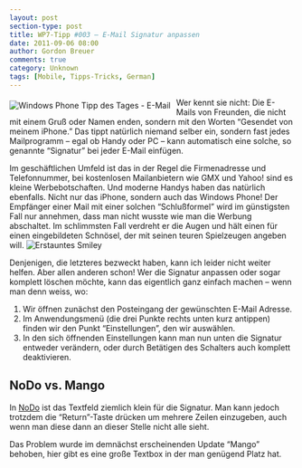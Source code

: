 ```yaml
---
layout: post
section-type: post
title: WP7-Tipp #003 – E-Mail Signatur anpassen
date: 2011-09-06 08:00
author: Gordon Breuer
comments: true
category: Unknown
tags: [Mobile, Tipps-Tricks, German]
---
```

<p><img style="margin: 5px 10px 10px 0px; float: left" alt="Windows Phone Tipp des Tages - E-Mail" src="http://anheledirwp.blob.core.windows.net/wordpress/2011/09/mail.png" /></p>  <p>Wer kennt sie nicht: Die E-Mails von Freunden, die nicht mit einem Gruß oder Namen enden, sondern mit den Worten “Gesendet von meinem iPhone.” Das tippt natürlich niemand selber ein, sondern fast jedes Mailprogramm – egal ob Handy oder PC – kann automatisch eine solche, so genannte “Signatur” bei jeder E-Mail einfügen.</p>  <p>Im geschäftlichen Umfeld ist das in der Regel die Firmenadresse und Telefonnummer, bei kostenlosen Mailanbietern wie GMX und Yahoo! sind es kleine Werbebotschaften. Und moderne Handys haben das natürlich ebenfalls. Nicht nur das iPhone, sondern auch das Windows Phone! Der Empfänger einer Mail mit einer solchen “Schlußformel” wird im günstigsten Fall nur annehmen, dass man nicht wusste wie man die Werbung abschaltet. Im schlimmsten Fall verdreht er die Augen und hält einen für einen eingebildeten Schnösel, der mit seinen teuren Spielzeugen angeben will. <img style="border-bottom-style: none; border-left-style: none; border-top-style: none; border-right-style: none" class="wlEmoticon wlEmoticon-surprisedsmile" alt="Erstauntes Smiley" src="http://anheledirwp.blob.core.windows.net/wordpress/2011/09/wlEmoticon-surprisedsmile.png" /></p>  <p>Denjenigen, die letzteres bezweckt haben, kann ich leider nicht weiter helfen. Aber allen anderen schon! Wer die Signatur anpassen oder sogar komplett löschen möchte, kann das eigentlich ganz einfach machen – wenn man denn weiss, wo:</p>  <ol>   <li>Wir öffnen zunächst den Posteingang der gewünschten E-Mail Adresse. </li>    <li>Im Anwendungsmenü (die drei Punkte rechts unten kurz antippen) finden wir den Punkt “Einstellungen”, den wir auswählen. </li>    <li>In den sich öffnenden Einstellungen kann man nun unten die Signatur entweder verändern, oder durch Betätigen des Schalters auch komplett deaktivieren. </li> </ol>  <h2>NoDo vs. Mango</h2>  <p>In <a title="Windows Phone Tipp des Tages #001" href="/post/2011/09/02/WP7-Tipp-001-%E2%80%93-Versionsunterschiede-und-Updates.aspx">NoDo</a> ist das Textfeld ziemlich klein für die Signatur. Man kann jedoch trotzdem die “Return”-Taste drücken um mehrere Zeilen einzugeben, auch wenn man diese dann an dieser Stelle nicht alle sieht.</p>  <p>Das Problem wurde im demnächst erscheinenden Update “Mango” behoben, hier gibt es eine große Textbox in der man genügend Platz hat.</p>
